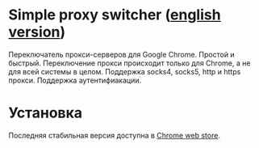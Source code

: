 # Simple proxy switcher ([english version](README_en.md))
Переключатель прокси-серверов для Google Chrome. Простой и быстрый. Переключение прокси происходит только для Chrome, а не для всей системы в целом. Поддержка socks4, socks5, http и https прокси. Поддержка аутентифиакации.

# Установка
Последняя стабильная версия доступна в [Сhrome web store](https://chrome.google.com/webstore/detail/simple-proxy-switcher/).
